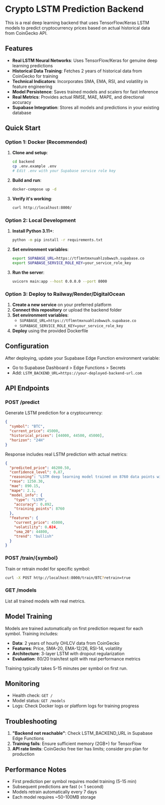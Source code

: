 # Crypto LSTM Prediction Backend

This is a real deep learning backend that uses TensorFlow/Keras LSTM models to predict cryptocurrency prices based on actual historical data from CoinGecko API.

## Features

- **Real LSTM Neural Networks**: Uses TensorFlow/Keras for genuine deep learning predictions
- **Historical Data Training**: Fetches 2 years of historical data from CoinGecko for training
- **Technical Indicators**: Incorporates SMA, EMA, RSI, and volatility in feature engineering
- **Model Persistence**: Saves trained models and scalers for fast inference
- **Real Metrics**: Provides actual RMSE, MAE, MAPE, and directional accuracy
- **Supabase Integration**: Stores all models and predictions in your existing database

## Quick Start

### Option 1: Docker (Recommended)

1. **Clone and setup**:
   ```bash
   cd backend
   cp .env.example .env
   # Edit .env with your Supabase service role key
   ```

2. **Build and run**:
   ```bash
   docker-compose up -d
   ```

3. **Verify it's working**:
   ```bash
   curl http://localhost:8000/
   ```

### Option 2: Local Development

1. **Install Python 3.11+**:
   ```bash
   python -m pip install -r requirements.txt
   ```

2. **Set environment variables**:
   ```bash
   export SUPABASE_URL=https://tflmntmxnuahlzobwwzh.supabase.co
   export SUPABASE_SERVICE_ROLE_KEY=your_service_role_key
   ```

3. **Run the server**:
   ```bash
   uvicorn main:app --host 0.0.0.0 --port 8000
   ```

### Option 3: Deploy to Railway/Render/DigitalOcean

1. **Create a new service** on your preferred platform
2. **Connect this repository** or upload the backend folder
3. **Set environment variables**:
   - `SUPABASE_URL=https://tflmntmxnuahlzobwwzh.supabase.co`
   - `SUPABASE_SERVICE_ROLE_KEY=your_service_role_key`
4. **Deploy** using the provided Dockerfile

## Configuration

After deploying, update your Supabase Edge Function environment variable:
- Go to Supabase Dashboard > Edge Functions > Secrets
- Add: `LSTM_BACKEND_URL=https://your-deployed-backend-url.com`

## API Endpoints

### POST /predict
Generate LSTM prediction for a cryptocurrency:
```json
{
  "symbol": "BTC",
  "current_price": 45000,
  "historical_prices": [44000, 44500, 45000],
  "horizon": "24H"
}
```

Response includes real LSTM prediction with actual metrics:
```json
{
  "predicted_price": 46200.50,
  "confidence_level": 0.87,
  "reasoning": "LSTM deep learning model trained on 8760 data points with 89.2% directional accuracy",
  "rmse": 1250.30,
  "mae": 890.15,
  "mape": 2.1,
  "model_info": {
    "type": "LSTM",
    "accuracy": 0.892,
    "training_points": 8760
  },
  "features": {
    "current_price": 45000,
    "volatility": 0.024,
    "sma_20": 44800,
    "trend": "bullish"
  }
}
```

### POST /train/{symbol}
Train or retrain model for specific symbol:
```bash
curl -X POST http://localhost:8000/train/BTC?retrain=true
```

### GET /models
List all trained models with real metrics.

## Model Training

Models are trained automatically on first prediction request for each symbol. Training includes:
- **Data**: 2 years of hourly OHLCV data from CoinGecko
- **Features**: Price, SMA-20, EMA-12/26, RSI-14, volatility
- **Architecture**: 3-layer LSTM with dropout regularization
- **Evaluation**: 80/20 train/test split with real performance metrics

Training typically takes 5-15 minutes per symbol on first run.

## Monitoring

- Health check: `GET /`
- Model status: `GET /models`
- Logs: Check Docker logs or platform logs for training progress

## Troubleshooting

1. **"Backend not reachable"**: Check LSTM_BACKEND_URL in Supabase Edge Functions
2. **Training fails**: Ensure sufficient memory (2GB+) for TensorFlow
3. **API rate limits**: CoinGecko free tier has limits; consider pro plan for production

## Performance Notes

- First prediction per symbol requires model training (5-15 min)
- Subsequent predictions are fast (< 1 second)
- Models retrain automatically every 7 days
- Each model requires ~50-100MB storage